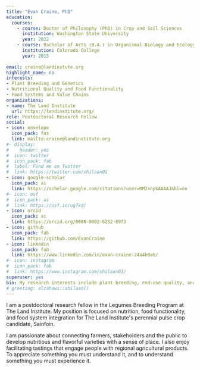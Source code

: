 ```yaml
---
title: "Evan Craine, PhD"
education:
  courses:
    - course: Doctor of Philosophy (PhD) in Crop and Soil Sciences
      institution: Washington State University
      year: 2022
    - course: Bachelor of Arts (B.A.) in Organismal Biology and Ecology
      institution: Colorado College
      year: 2015
    
email: craine@landinstute.org
highlight_name: no
interests:
- Plant Breeding and Genetics
- Nutritional Quality and Food Functionality
- Food Systems and Value Chains
organizations:
- name: The Land Institute
  url: https://landinstitute.org/
role: Postdoctoral Research Fellow
social:
- icon: envelope
  icon_pack: fas
  link: mailto:craine@landinstitute.org
#- display:
#    header: yes
#  icon: twitter
#  icon_pack: fab
#  label: Find me on Twitter
#  link: https://twitter.com/shilaan01
- icon: google-scholar
  icon_pack: ai
  link: https://scholar.google.com/citations?user=MM2xnpkAAAAJ&hl=en
#- icon: osf
#  icon_pack: ai
#  link: https://osf.io/ug7xd/ 
- icon: orcid
  icon_pack: ai
  link: https://orcid.org/0000-0002-6252-8973
- icon: github
  icon_pack: fab
  link: https://github.com/EvanCraine
- icon: linkedin
  icon_pack: fab
  link: https://www.linkedin.com/in/evan-craine-24a4b0a6/
#- icon: instagram
#  icon_pack: fab
#  link: https://www.instagram.com/shilaan01/ 
superuser: yes
bio: My research interests include plant breeding, end-use quality, and utilization.
# greeting: alzahawi::shilaan()
---
```


I am a postdoctoral research fellow in the Legumes Breeding Program at The Land Institute. My position is focused on nutrition, food functionality, and food system integration for The Land Institute's perennial pulse crop candidate, Sainfoin. 

I am passionate about connecting farmers, stakeholders and the public to develop nutritious and flavorful varieties with a sense of place. I also enjoy facilitating tastings that engage people with regional agricultural products. To appreciate something you must understand it, and to understand something you must experience it. 